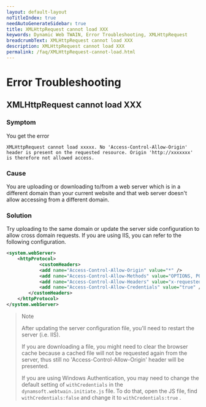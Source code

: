 ```yaml
---
layout: default-layout
noTitleIndex: true
needAutoGenerateSidebar: true
title: XMLHttpRequest cannot load XXX
keywords: Dynamic Web TWAIN, Error Troubleshooting, XMLHttpRequest
breadcrumbText: XMLHttpRequest cannot load XXX
description: XMLHttpRequest cannot load XXX
permalink: /faq/XMLHttpRequest-cannot-load.html
---
```


# Error Troubleshooting

## XMLHttpRequest cannot load XXX

### Symptom

You get the error

```shell
XMLHttpRequest cannot load xxxxx. No 'Access-Control-Allow-Origin' header is present on the requested resource. Origin 'http://xxxxxxx' is therefore not allowed access.
```

### Cause

You are uploading or downloading to/from a web server which is in a different domain than your current website and that web server doesn't allow accessing from a different domain.

### Solution

Try uploading to the same domain or update the server side configuration to allow cross domain requests. If you are using IIS, you can refer to the following configuration.

```xml
<system.webServer>
    <httpProtocol>
            <customHeaders>
            <add name="Access-Control-Allow-Origin" value="*" />
            <add name="Access-Control-Allow-Methods" value="OPTIONS, POST, GET, PUT" />
            <add name="Access-Control-Allow-Headers" value="x-requested-with" />
            <add name="Access-Control-Allow-Credentials" value="true" />
        </customHeaders>
    </httpProtocol>
</system.webServer>
```

> Note
>
> After updating the server configuration file, you'll need to restart the server (i.e. IIS).
>
> If you are downloading a file, you might need to clear the browser cache because a cached file will not be requested again from the server, thus still no 'Access-Control-Allow-Origin' header will be presented.
>
> If you are using Windows Authentication, you may need to change the default setting of `withCredentials` in the `dynamsoft.webtwain.initiate.js` file. To do that, open the JS file, find `withCredentials:false` and change it to `withCredentials:true` .
